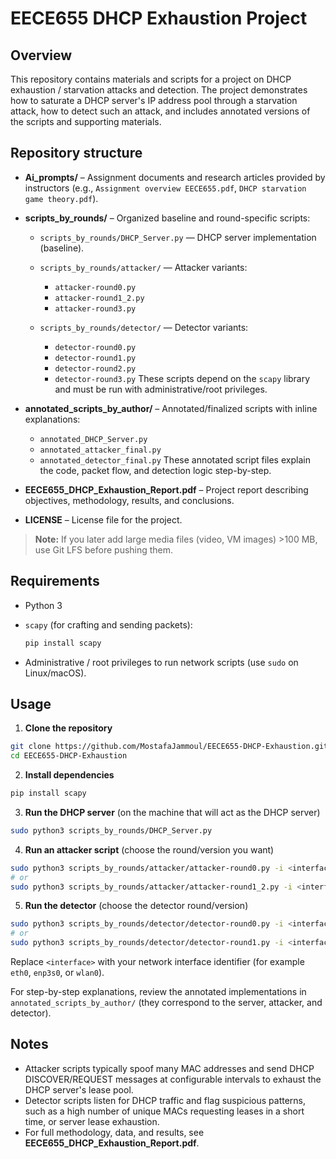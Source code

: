 # EECE655 DHCP Exhaustion Project

## Overview

This repository contains materials and scripts for a project on DHCP exhaustion / starvation attacks and detection. The project demonstrates how to saturate a DHCP server's IP address pool through a starvation attack, how to detect such an attack, and includes annotated versions of the scripts and supporting materials.

## Repository structure

* **Ai_prompts/** – Assignment documents and research articles provided by instructors (e.g., `Assignment overview EECE655.pdf`, `DHCP starvation game theory.pdf`).
* **scripts_by_rounds/** – Organized baseline and round-specific scripts:

  * `scripts_by_rounds/DHCP_Server.py` — DHCP server implementation (baseline).
  * `scripts_by_rounds/attacker/` — Attacker variants:

    * `attacker-round0.py`
    * `attacker-round1_2.py`
    * `attacker-round3.py`
  * `scripts_by_rounds/detector/` — Detector variants:

    * `detector-round0.py`
    * `detector-round1.py`
    * `detector-round2.py`
    * `detector-round3.py`
      These scripts depend on the `scapy` library and must be run with administrative/root privileges.
* **annotated_scripts_by_author/** – Annotated/finalized scripts with inline explanations:

  * `annotated_DHCP_Server.py`
  * `annotated_attacker_final.py`
  * `annotated_detector_final.py`
    These annotated script files explain the code, packet flow, and detection logic step-by-step.
* **EECE655_DHCP_Exhaustion_Report.pdf** – Project report describing objectives, methodology, results, and conclusions.
* **LICENSE** – License file for the project.

> **Note:** If you later add large media files (video, VM images) >100 MB, use Git LFS before pushing them.

## Requirements

* Python 3
* `scapy` (for crafting and sending packets):

  ```bash
  pip install scapy
  ```
* Administrative / root privileges to run network scripts (use `sudo` on Linux/macOS).

## Usage

1. **Clone the repository**

```bash
git clone https://github.com/MostafaJammoul/EECE655-DHCP-Exhaustion.git
cd EECE655-DHCP-Exhaustion
```

2. **Install dependencies**

```bash
pip install scapy
```

3. **Run the DHCP server** (on the machine that will act as the DHCP server)

```bash
sudo python3 scripts_by_rounds/DHCP_Server.py
```

4. **Run an attacker script** (choose the round/version you want)

```bash
sudo python3 scripts_by_rounds/attacker/attacker-round0.py -i <interface>
# or
sudo python3 scripts_by_rounds/attacker/attacker-round1_2.py -i <interface>
```

5. **Run the detector** (choose the detector round/version)

```bash
sudo python3 scripts_by_rounds/detector/detector-round0.py -i <interface>
# or
sudo python3 scripts_by_rounds/detector/detector-round1.py -i <interface>
```

Replace `<interface>` with your network interface identifier (for example `eth0`, `enp3s0`, or `wlan0`).

For step-by-step explanations, review the annotated implementations in `annotated_scripts_by_author/` (they correspond to the server, attacker, and detector).

## Notes

* Attacker scripts typically spoof many MAC addresses and send DHCP DISCOVER/REQUEST messages at configurable intervals to exhaust the DHCP server's lease pool.
* Detector scripts listen for DHCP traffic and flag suspicious patterns, such as a high number of unique MACs requesting leases in a short time, or server lease exhaustion.
* For full methodology, data, and results, see **EECE655_DHCP_Exhaustion_Report.pdf**.

